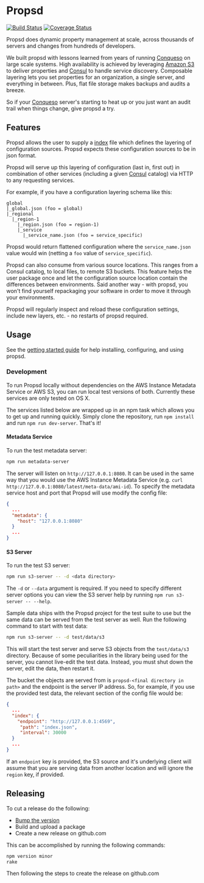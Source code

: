# Propsd
[![Build Status][travis-image]][travis-url] [![Coverage Status][coveralls-image]][coveralls-url]

Propsd does dynamic property management at scale, across thousands of servers
and changes from hundreds of developers.

We built propsd with lessons learned from years of running [Conqueso][] on
large scale systems. High availability is achieved by leveraging [Amazon S3][]
to deliver properties and [Consul][] to handle service discovery. Composable
layering lets you set properties for an organization, a single server, and
everything in between. Plus, flat file storage makes backups and audits
a breeze.

So if your [Conqueso][] server's starting to heat up or you just want an audit
trail when things change, give propsd a try.

## Features
Propsd allows the user to supply a [index](https://github.com/rapid7/propsd/blob/master/docs/getting-started/usage.md#index-files) file which defines the layering of configuration sources.  Propsd expects these configuration sources to be in json format.

Propsd will serve up this layering of configuration (last in, first out) in combination of other services (including a given [Consul][] catalog) via HTTP to any requesting services.

For example, if you have a configuration layering schema like this:

~~~text
global
|_global.json (foo = global)
|_regional
  |_region-1
    |_region.json (foo = region-1)
    |_service
      |_service_name.json (foo = service_specific)
~~~
Propsd would return flattened configuration where the `service_name.json` value would win (netting a `foo` value of `service_specific`).

Propsd can also consume from various source locations.  This ranges from a Consul catalog, to local files, to remote S3 buckets.  This feature helps the user package once and let the configuration source location contain the differences between environments.  Said another way - with propsd, you won't find yourself repackaging your software in order to move it through your environments.

Propsd will regularly inspect and reload these configuration settings, include new layers, etc. - no restarts of propsd required.

## Usage

See the [getting started guide][gsg] for help installing, configuring, and
using propsd.

### Development

To run Propsd locally without dependencies on the AWS Instance Metadata Service or AWS S3, you can run local test versions of both. Currently these services are only tested on OS X.

The services listed below are wrapped up in an npm task which allows you to get up and running quickly. Simply clone the repository, run `npm install` and run `npm run dev-server`. That's it!

#### Metadata Service

To run the test metadata server:
~~~bash
npm run metadata-server
~~~

The server will listen on `http://127.0.0.1:8080`. It can be used in the same way that you would use the AWS Instance Metadata Service (e.g. `curl http://127.0.0.1:8080/latest/meta-data/ami-id`). To specify the metadata service host and port that Propsd will use modify the config file:
~~~json
{
  ...
  "metadata": {
    "host": "127.0.0.1:8080"
  }
  ...
}
~~~

#### S3 Server
To run the test S3 server:
~~~bash
npm run s3-server -- -d <data directory>
~~~
The `-d` or `--data` argument is required. If you need to specify different server options you can view the S3 server help by running `npm run s3-server -- --help`.

Sample data ships with the Propsd project for the test suite to use but the same data can be served from the test server as well. Run the following command to start with test data:
~~~bash
npm run s3-server -- -d test/data/s3
~~~
This will start the test server and serve S3 objects from the `test/data/s3` directory. Because of some peculiarities in the library being used for the server, you cannot live-edit the test data. Instead, you must shut down the server, edit the data, then restart it.

The bucket the objects are served from is `propsd-<final directory in path>` and the endpoint is the server IP address. So, for example, if you use the provided test data, the relevant section of the config file would be:
~~~json
{
  ...
  "index": {
    "endpoint": "http://127.0.0.1:4569",
     "path": "index.json",
     "interval": 30000
  }
  ...
}
~~~

If an `endpoint` key is provided, the S3 source and it's underlying client will assume that you are serving data from another location and will ignore the `region` key, if provided.

## Releasing
To cut a release do the following:
* [Bump the version][npm-version]
* Build and upload a package
* Create a new release on github.com

This can be accomplished by running the following commands:
~~~bash
npm version minor
rake
~~~
Then following the steps to create the release on github.com


[Node.js]: https://nodejs.org/en/
[http-api]: docs/http-api.md
[travis-image]: https://travis-ci.org/rapid7/propsd.svg?branch=master
[travis-url]: https://travis-ci.org/rapid7/propsd
[coveralls-image]: https://coveralls.io/repos/rapid7/propsd/badge.svg?branch=master&service=github
[coveralls-url]: https://coveralls.io/github/rapid7/propsd?branch=master
[npm-version]: https://docs.npmjs.com/cli/version
[Conqueso]: https://github.com/rapid7/conqueso
[Consul]: https://www.consul.io/
[Amazon S3]: https://aws.amazon.com/s3/
[gsg]: ./docs/getting-started/
